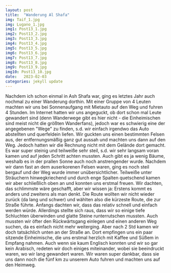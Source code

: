 ```yaml
---
layout: post
title:  "Wanderung Al Shafa"
img: Taif_1.jpg
img: Lugano_1.jpg
img1: Post13_1.jpg
img2: Post13_2.jpg
img3: Post13_3.jpg
img4: Post13_4.jpg
img5: Post13_5.jpg
img6: Post13_6.jpg
img7: Post13_7.jpg
img8: Post13_8.jpg
img9: Post13_9.jpg
img10: Post13_10.jpg
date:   2023-02-03
categories: jekyll update
---
```


Nachdem ich schon einmal in Ash Shafa war, ging es letztes Jahr auch nochmal zu einer Wanderung dorthin. Mit einer Gruppe von 4 Leuten machten wir uns bei Sonnenaufgang mit Mietauto auf den Weg und fuhren 4 Stunden. Im Internet hatten wir uns angeguckt, ob dort schon mal Leute gewandert sind (denn Wanderwege gibt es hier nicht - die Einheimischen sind meist nicht die größten Wanderfans), jedoch war es schwierig eine der angegebenen "Wege" zu finden, s.d. wir einfach irgendwo das Auto abstellten und querfeldein liefen. Wir guckten uns einen bestimmten Felsen aus, der entfernungsmäßig ganz gut aussah und machten uns dann auf den Weg. Jedoch hatten wir die Rechnung nicht mit dem Gelände dort gemacht. Es war super steinig und teilweiße sehr steil, s.d. wir sehr langsam voran kamen und auf jeden Schritt achten mussten. Auch gibt es ja wenig Bäume, weshalb es in der prallen Sonne auch noch anstrengender wurde.
Nachdem wir dann fast an dem auserkorenen Felsen waren, ging es noch steil bergauf und der Weg wurde immer unübersichtlicher. Teilweiße unter Sträuchern hinwegkriechend und durch enge Spalten quetschend kamen wir aber schließlich oben an und konnten uns erstmal freuen. Wir dachten, das schlimmste wäre geschafft, aber wir wissen ja: Erstens kommt es anders und zweitens als man denkt. Die Route wollten wir nicht wieder zurück (da lang und schwer) und wählten also die kürzeste Route, die zur Straße führte. Anfangs dachten wir, dass das relativ schnell und einfach werden würde. Allerdings stellte sich raus, dass wir so einige tiefe Schluchten überwinden und glatte Steine runterrutschen mussten. Auch mussten wir öfter den Rückwärtsgang einlegen und einen anderen Weg suchen, da es einfach nicht mehr weiterging.
Aber nach 2 Std kamen wir doch tatsächlich unten an der Straße an. Dort empfingen uns ein paar sitzende Einheimische, die uns erstmal herzlich mit Kaffee und Süßem in Empfang nahmen. Auch wenn sie kaum Englisch konnten und wir so gar kein Arabisch, redeten wir doch einiges miteinander, wobei sie beeindruckt waren, wo wir lang gewandert waren.
Wir waren super dankbar, dass sie uns dann noch die fünf km zu unserem Auto fuhren und machten uns auf den Heimweg.
